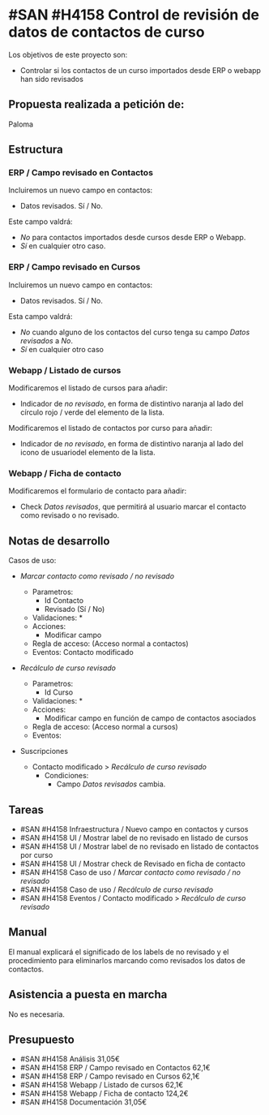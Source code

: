 # #SAN #H4158 Control de revisión de datos de contactos de curso

Los objetivos de este proyecto son:
+ Controlar si los contactos de un curso importados desde ERP o webapp han sido revisados

## Propuesta realizada a petición de:
Paloma

## Estructura

### ERP / Campo revisado en Contactos
Incluiremos un nuevo campo en contactos:
+ Datos revisados. Sí / No.

Este campo valdrá:
+ _No_ para contactos importados desde cursos desde ERP o Webapp.
+ _Sí_ en cualquier otro caso.

### ERP / Campo revisado en Cursos
Incluiremos un nuevo campo en contactos:
+ Datos revisados. Sí / No.

Esta campo valdrá:
+ _No_ cuando alguno de los contactos del curso tenga su campo _Datos revisados_ a _No_.
+ _Sí_ en cualquier otro caso

### Webapp / Listado de cursos
Modificaremos el listado de cursos para añadir:
+ Indicador de _no revisado_, en forma de distintivo naranja al lado del círculo rojo / verde del elemento de la lista.

Modificaremos el listado de contactos por curso para añadir:
+ Indicador de _no revisado_, en forma de distintivo naranja al lado del icono de usuariodel elemento de la lista.

### Webapp / Ficha de contacto
Modificaremos el formulario de contacto para añadir:
+ Check _Datos revisados_, que permitirá al usuario marcar el contacto como revisado o no revisado.

## Notas de desarrollo
Casos de uso:
* _Marcar contacto como revisado / no revisado_
    * Parametros:
        * Id Contacto
        * Revisado (Sí / No)
    * Validaciones:
        * 
    * Acciones:
        * Modificar campo
    * Regla de acceso: (Acceso normal a contactos)
    * Eventos: Contacto modificado

* _Recálculo de curso revisado_
    * Parametros:
        * Id Curso
    * Validaciones:
        * 
    * Acciones:
        * Modificar campo en función de campo de contactos asociados
    * Regla de acceso: (Acceso normal a cursos)
    * Eventos:

* Suscripciones
    * Contacto modificado > _Recálculo de curso revisado_
        * Condiciones:
            * Campo _Datos revisados_ cambia.


## Tareas
* #SAN #H4158 Infraestructura / Nuevo campo en contactos y cursos
* #SAN #H4158 UI / Mostrar label de no revisado en listado de cursos
* #SAN #H4158 UI / Mostrar label de no revisado en listado de contactos por curso
* #SAN #H4158 UI / Mostrar check de Revisado en ficha de contacto
* #SAN #H4158 Caso de uso / _Marcar contacto como revisado / no revisado_
* #SAN #H4158 Caso de uso / _Recálculo de curso revisado_
* #SAN #H4158 Eventos / Contacto modificado > _Recálculo de curso revisado_

## Manual
El manual explicará el significado de los labels de no revisado y el procedimiento para eliminarlos marcando como revisados los datos de contactos.

## Asistencia a puesta en marcha
No es necesaria.

## Presupuesto
* #SAN #H4158 Análisis 31,05€
* #SAN #H4158 ERP / Campo revisado en Contactos 62,1€
* #SAN #H4158 ERP / Campo revisado en Cursos 62,1€
* #SAN #H4158 Webapp / Listado de cursos 62,1€
* #SAN #H4158 Webapp / Ficha de contacto 124,2€
* #SAN #H4158 Documentación 31,05€
